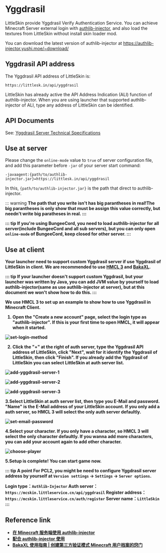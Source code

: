 # Yggdrasil

LittleSkin provide Yggdrasil Verify Authentication Service. You can achieve Minecraft Server external login with [authlib-injector](https://github.com/yushijinhun/authlib-injector), and also load the textures from LittleSkin without install skin loader mod.

You can download the latest version of authlib-injector at <https://authlib-injector.yushi.moe/~download/>

## Yggdrasil API address

The Yggdrasil API address of LittleSkin is:

```
https://littlesk.in/api/yggdrasil
```

LittleSkin has already active the API Address Indication (ALI) function of authlib-injector. When you are using launcher that supported authlib-injector of ALI, type any address of LittleSkin can be identified.

## API Documents

See: [Yggdrasil Server Technical Specifications](https://github.com/yushijinhun/authlib-injector/wiki/Yggdrasil%E6%9C%8D%E5%8A%A1%E7%AB%AF%E6%8A%80%E6%9C%AF%E8%A7%84%E8%8C%83)

## Use at server

Please change the `online-mode` value to `true` of server configuration file, and add this parameter before `-jar` of your server start command:

```
-javaagent:{path/to/authlib-injector.jar}=https://littlesk.in/api/yggdrasil
```

In this, `{path/to/authlib-injector.jar}` is the path that direct to authlib-injector.


::: warning
<strong>The path that you write isn't has big parantheses in real!<strong>The big parantheses is only show that must be assign this value correctly, but needn't write big paratheses in real.
:::

::: tip
If you're using BungeeCord, you need to load authlib-injector for all server(include BungeeCord and all sub servers), but you can only open `online-mode` of BungeeCord, keep closed for other server.
:::

## Use at client

Your launcher need to support custom Yggdrasil server if use Yggdrasil of LittleSkin in client. We are recommended to use [HMCL 3](https://www.mcbbs.net/thread-142335-1-1.html) and [BakaXL](https://www.mcbbs.net/thread-512144-1-1.html).

::: tip
If your launcher doesn't support custom Yggdrasil, but your launcher was written by Java, you can add JVM value by yourself to load authlib-injector(same as use authlib-injector at server), but at this document we won't show how to do this.
:::

We use HMCL 3 to set up an example to show how to use Yggdrasil in Minecraft Client.
  
1. Open the "Create a new account" page, select the login type as "authlib-injector".
If this is your first time to open HMCL, it will appear when it started.

![set-login-method](./assets/yggdrasil/set-login-method.png)

2. Click the "+" at the right of auth server, type the Yggdrasil API address of LittleSkin, click "Next", wait for it identify the Yggdrasil of LittleSkin, then click "Finish".
If you already add the Yggdrasil of LittleSkin you can select LittleSkin at auth server list.

![add-yggdrasil-server-1](./assets/yggdrasil/add-yggdrasil-server-1.png)

![add-yggdrasil-server-2](./assets/yggdrasil/add-yggdrasil-server-2.png)

![add-yggdrasil-server-3](./assets/yggdrasil/add-yggdrasil-server-3.png)

3.Select LittleSkin at auth server list, then type you E-Mail and password. "Name" is the E-Mail address of your LittleSkin account.
If you only add a auth server, so HMCL 3 will select the only auth server defaultly.

![set-email-password](./assets/yggdrasil/set-email-password.png)

4.Select your character.
If you only have a character, so HMCL 3 will select the only character defaultly.
If you wanna add more characters, you can add your account again to add other character.

![choose-player](./assets/yggdrasil/choose-player.png)

5.Setup is complete! You can start game now.

::: tip A point
For PCL2, you might be need to configure Yggdrasil server address by yourself at `Version settings` → `Settings` → `Server options`.

Login type：`Authlib-Injector`
Auth server：`https://mcskin.littleservice.cn/api/yggdrasil`
Register address：`https://mcskin.littleservice.cn/auth/register`
Server name：`LittleSkin`
:::

## Reference link

- [在 Minecraft 服务端使用 authlib-injector](https://github.com/yushijinhun/authlib-injector/wiki/%E5%9C%A8-Minecraft-%E6%9C%8D%E5%8A%A1%E7%AB%AF%E4%BD%BF%E7%94%A8-authlib-injector)
- [配合 authlib-injector 使用](https://github.com/bs-community/yggdrasil-api/wiki/0x03-配合-authlib-injector-使用)
- [BakaXL 使用指南 | 创建第三方验证模式 Minecraft 用户档案的窍门](https://www.bilibili.com/video/BV1W741197Bv)
